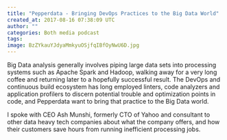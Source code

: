 ```yaml
---
title: "Pepperdata - Bringing DevOps Practices to the Big Data World"
created_at: 2017-08-16 07:38:09 UTC
author: ""
categories: Both media podcast
tags: 
image: BzZYkauYJdyaMmkyuOSjfqIBfOyNwU6D.jpg
---
```

Big Data analysis generally involves piping large data sets into processing systems such as Apache Spark and Hadoop, walking away for a very long coffee and returning later to a hopefully successful result. The DevOps and continuous build ecosystem has long employed linters, code analyzers and application profilers to discern potential trouble and optimization points in code, and Pepperdata want to bring that practice to the Big Data world.

I spoke with CEO Ash Munshi, formerly CTO of Yahoo and consultant to other data heavy tech companies about what the company offers, and how their customers save hours from running inefficient processing jobs.